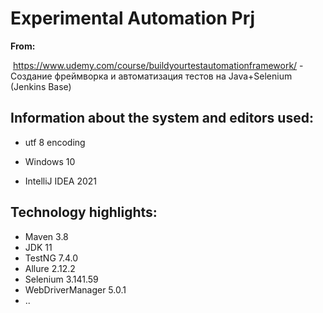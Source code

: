 # Experimental Automation Prj
**From:** 

​			https://www.udemy.com/course/buildyourtestautomationframework/ - Создание фреймворка и автоматизация тестов на Java+Selenium (Jenkins Base)



## Information about the system and editors used:

- utf 8 encoding

- Windows 10

- IntelliJ IDEA 2021


## Technology highlights:

- Maven 3.8
- JDK 11
- TestNG 7.4.0
- Allure 2.12.2
- Selenium 3.141.59
- WebDriverManager 5.0.1
- ..
